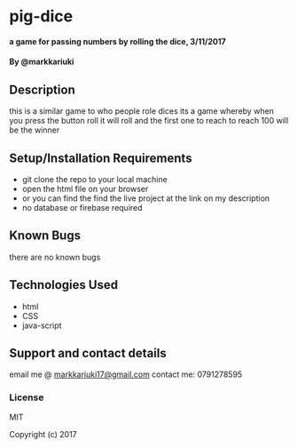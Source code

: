 # pig-dice

#### a game for passing numbers by rolling the dice, 3/11/2017

#### By **@markkariuki**

## Description

this is a similar game to who people role dices its a game whereby when you press the button roll it will roll and the first one to reach to reach 100 will be the winner
## Setup/Installation Requirements

* git clone the repo to your local machine
* open the html file on your browser
* or you can find the find the live project at the link on my description
* no database or firebase required


## Known Bugs

there are no known bugs

## Technologies Used
* html
* CSS
* java-script

## Support and contact details
email me @ markkariuki17@gmail.com
contact me: 0791278595

### License
MIT

Copyright (c) 2017
